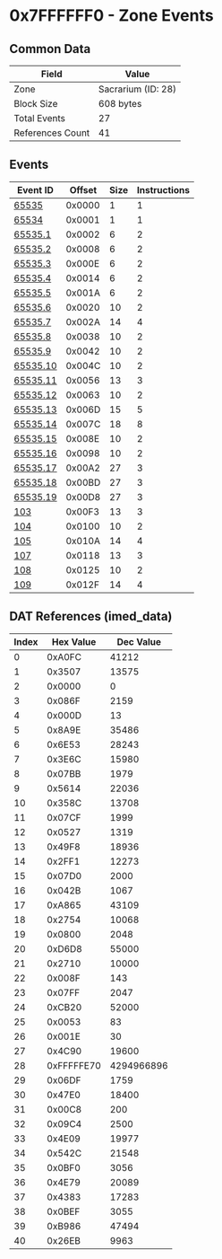 # 0x7FFFFFF0 - Zone Events

## Common Data

| Field            | Value              |
|------------------|--------------------|
| Zone             | Sacrarium (ID: 28) |
| Block Size       | 608 bytes          |
| Total Events     | 27                 |
| References Count | 41                 |

## Events

| Event ID                  | Offset   |   Size |   Instructions |
|---------------------------|----------|--------|----------------|
| [65535](./65535.md)       | 0x0000   |      1 |              1 |
| [65534](./65534.md)       | 0x0001   |      1 |              1 |
| [65535.1](./65535.1.md)   | 0x0002   |      6 |              2 |
| [65535.2](./65535.2.md)   | 0x0008   |      6 |              2 |
| [65535.3](./65535.3.md)   | 0x000E   |      6 |              2 |
| [65535.4](./65535.4.md)   | 0x0014   |      6 |              2 |
| [65535.5](./65535.5.md)   | 0x001A   |      6 |              2 |
| [65535.6](./65535.6.md)   | 0x0020   |     10 |              2 |
| [65535.7](./65535.7.md)   | 0x002A   |     14 |              4 |
| [65535.8](./65535.8.md)   | 0x0038   |     10 |              2 |
| [65535.9](./65535.9.md)   | 0x0042   |     10 |              2 |
| [65535.10](./65535.10.md) | 0x004C   |     10 |              2 |
| [65535.11](./65535.11.md) | 0x0056   |     13 |              3 |
| [65535.12](./65535.12.md) | 0x0063   |     10 |              2 |
| [65535.13](./65535.13.md) | 0x006D   |     15 |              5 |
| [65535.14](./65535.14.md) | 0x007C   |     18 |              8 |
| [65535.15](./65535.15.md) | 0x008E   |     10 |              2 |
| [65535.16](./65535.16.md) | 0x0098   |     10 |              2 |
| [65535.17](./65535.17.md) | 0x00A2   |     27 |              3 |
| [65535.18](./65535.18.md) | 0x00BD   |     27 |              3 |
| [65535.19](./65535.19.md) | 0x00D8   |     27 |              3 |
| [103](./103.md)           | 0x00F3   |     13 |              3 |
| [104](./104.md)           | 0x0100   |     10 |              2 |
| [105](./105.md)           | 0x010A   |     14 |              4 |
| [107](./107.md)           | 0x0118   |     13 |              3 |
| [108](./108.md)           | 0x0125   |     10 |              2 |
| [109](./109.md)           | 0x012F   |     14 |              4 |

## DAT References (imed_data)

|   Index | Hex Value   |   Dec Value |
|---------|-------------|-------------|
|       0 | 0xA0FC      |       41212 |
|       1 | 0x3507      |       13575 |
|       2 | 0x0000      |           0 |
|       3 | 0x086F      |        2159 |
|       4 | 0x000D      |          13 |
|       5 | 0x8A9E      |       35486 |
|       6 | 0x6E53      |       28243 |
|       7 | 0x3E6C      |       15980 |
|       8 | 0x07BB      |        1979 |
|       9 | 0x5614      |       22036 |
|      10 | 0x358C      |       13708 |
|      11 | 0x07CF      |        1999 |
|      12 | 0x0527      |        1319 |
|      13 | 0x49F8      |       18936 |
|      14 | 0x2FF1      |       12273 |
|      15 | 0x07D0      |        2000 |
|      16 | 0x042B      |        1067 |
|      17 | 0xA865      |       43109 |
|      18 | 0x2754      |       10068 |
|      19 | 0x0800      |        2048 |
|      20 | 0xD6D8      |       55000 |
|      21 | 0x2710      |       10000 |
|      22 | 0x008F      |         143 |
|      23 | 0x07FF      |        2047 |
|      24 | 0xCB20      |       52000 |
|      25 | 0x0053      |          83 |
|      26 | 0x001E      |          30 |
|      27 | 0x4C90      |       19600 |
|      28 | 0xFFFFFE70  |  4294966896 |
|      29 | 0x06DF      |        1759 |
|      30 | 0x47E0      |       18400 |
|      31 | 0x00C8      |         200 |
|      32 | 0x09C4      |        2500 |
|      33 | 0x4E09      |       19977 |
|      34 | 0x542C      |       21548 |
|      35 | 0x0BF0      |        3056 |
|      36 | 0x4E79      |       20089 |
|      37 | 0x4383      |       17283 |
|      38 | 0x0BEF      |        3055 |
|      39 | 0xB986      |       47494 |
|      40 | 0x26EB      |        9963 |
